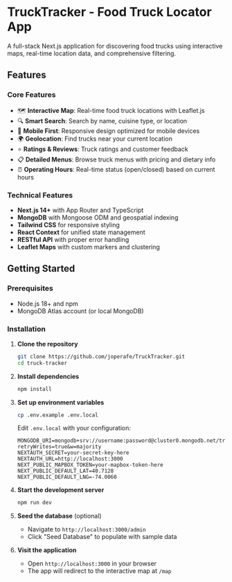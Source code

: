 # TruckTracker - Food Truck Locator App

A full-stack Next.js application for discovering food trucks using interactive maps, real-time location data, and comprehensive filtering.

## Features

### Core Features
- 🗺️ **Interactive Map**: Real-time food truck locations with Leaflet.js
- 🔍 **Smart Search**: Search by name, cuisine type, or location
- 📱 **Mobile First**: Responsive design optimized for mobile devices
- 🌍 **Geolocation**: Find trucks near your current location
- ⭐ **Ratings & Reviews**: Truck ratings and customer feedback
- 📋 **Detailed Menus**: Browse truck menus with pricing and dietary info
- ⏰ **Operating Hours**: Real-time status (open/closed) based on current hours

### Technical Features
- **Next.js 14+** with App Router and TypeScript
- **MongoDB** with Mongoose ODM and geospatial indexing
- **Tailwind CSS** for responsive styling
- **React Context** for unified state management
- **RESTful API** with proper error handling
- **Leaflet Maps** with custom markers and clustering

## Getting Started

### Prerequisites
- Node.js 18+ and npm
- MongoDB Atlas account (or local MongoDB)

### Installation

1. **Clone the repository**
   ```bash
   git clone https://github.com/joperafe/TruckTracker.git
   cd truck-tracker
   ```

2. **Install dependencies**
   ```bash
   npm install
   ```

3. **Set up environment variables**
   ```bash
   cp .env.example .env.local
   ```
   
   Edit `.env.local` with your configuration:
   ```env
   MONGODB_URI=mongodb+srv://username:password@cluster0.mongodb.net/trucktrackr?retryWrites=true&w=majority
   NEXTAUTH_SECRET=your-secret-key-here
   NEXTAUTH_URL=http://localhost:3000
   NEXT_PUBLIC_MAPBOX_TOKEN=your-mapbox-token-here
   NEXT_PUBLIC_DEFAULT_LAT=40.7128
   NEXT_PUBLIC_DEFAULT_LNG=-74.0060
   ```

4. **Start the development server**
   ```bash
   npm run dev
   ```

5. **Seed the database** (optional)
   - Navigate to `http://localhost:3000/admin`
   - Click "Seed Database" to populate with sample data

6. **Visit the application**
   - Open `http://localhost:3000` in your browser
   - The app will redirect to the interactive map at `/map`
